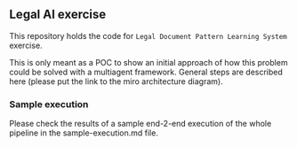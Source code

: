 ## Legal AI exercise

This repository holds the code for `Legal Document Pattern Learning System` exercise.

This is only meant as a POC to show an initial approach of how this problem could be solved with a multiagent framework. General steps are described here (please put the link to the miro architecture diagram).

### Sample execution

Please check the results of a sample end-2-end execution of the whole pipeline in the sample-execution.md file.
